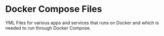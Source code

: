 # Docker Compose Files
YML Files for various apps and services that runs on Docker and which is needed to run through Docker Compose.
